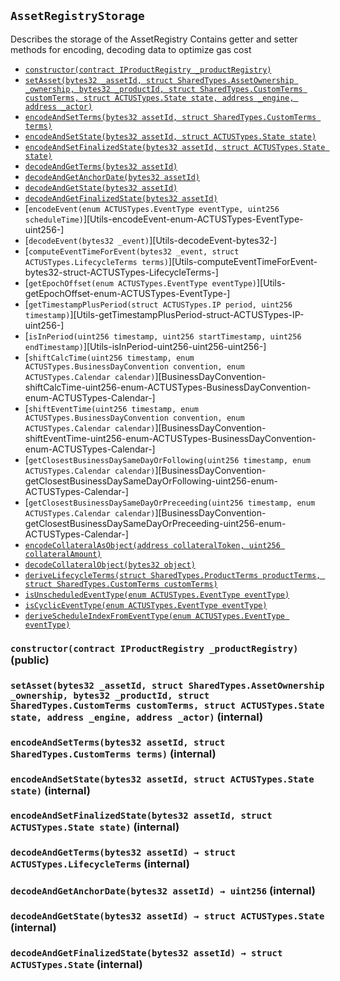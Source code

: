 [AssetActor]: ../AssetActor.md#AssetActor
[AssetActor-onlyRegisteredIssuer--]: ../AssetActor.md#AssetActor-onlyRegisteredIssuer--
[AssetActor-assetRegistry-contract-IAssetRegistry]: ../AssetActor.md#AssetActor-assetRegistry-contract-IAssetRegistry
[AssetActor-productRegistry-contract-IProductRegistry]: ../AssetActor.md#AssetActor-productRegistry-contract-IProductRegistry
[AssetActor-marketObjectRegistry-contract-IMarketObjectRegistry]: ../AssetActor.md#AssetActor-marketObjectRegistry-contract-IMarketObjectRegistry
[AssetActor-issuers-mapping-address----bool-]: ../AssetActor.md#AssetActor-issuers-mapping-address----bool-
[AssetActor-constructor-contract-IAssetRegistry-contract-IProductRegistry-contract-IMarketObjectRegistry-]: ../AssetActor.md#AssetActor-constructor-contract-IAssetRegistry-contract-IProductRegistry-contract-IMarketObjectRegistry-
[AssetActor-registerIssuer-address-]: ../AssetActor.md#AssetActor-registerIssuer-address-
[AssetActor-progress-bytes32-]: ../AssetActor.md#AssetActor-progress-bytes32-
[AssetActor-initialize-bytes32-struct-SharedTypes-AssetOwnership-bytes32-struct-SharedTypes-CustomTerms-address-]: ../AssetActor.md#AssetActor-initialize-bytes32-struct-SharedTypes-AssetOwnership-bytes32-struct-SharedTypes-CustomTerms-address-
[AssetActor-settlePayoffForEvent-bytes32-bytes32-int256-struct-ACTUSTypes-LifecycleTerms-]: ../AssetActor.md#AssetActor-settlePayoffForEvent-bytes32-bytes32-int256-struct-ACTUSTypes-LifecycleTerms-
[AssetActor-updateScheduleIndex-bytes32-enum-ACTUSTypes-EventType-]: ../AssetActor.md#AssetActor-updateScheduleIndex-bytes32-enum-ACTUSTypes-EventType-
[AssetActor-getExternalDataForSTF-bytes32-struct-ACTUSTypes-LifecycleTerms-]: ../AssetActor.md#AssetActor-getExternalDataForSTF-bytes32-struct-ACTUSTypes-LifecycleTerms-
[AssetActor-getExternalDataForPOF-bytes32-struct-ACTUSTypes-LifecycleTerms-]: ../AssetActor.md#AssetActor-getExternalDataForPOF-bytes32-struct-ACTUSTypes-LifecycleTerms-
[AssetActor-ProgressedAsset-bytes32-enum-ACTUSTypes-EventType-uint256-]: ../AssetActor.md#AssetActor-ProgressedAsset-bytes32-enum-ACTUSTypes-EventType-uint256-
[AssetActor-Status-bytes32-bytes32-]: ../AssetActor.md#AssetActor-Status-bytes32-bytes32-
[AssetRegistry]: AssetRegistry.md#AssetRegistry
[AssetRegistry-constructor-contract-IProductRegistry-]: AssetRegistry.md#AssetRegistry-constructor-contract-IProductRegistry-
[AssetRegistry-registerAsset-bytes32-struct-SharedTypes-AssetOwnership-bytes32-struct-SharedTypes-CustomTerms-struct-ACTUSTypes-State-address-address-]: AssetRegistry.md#AssetRegistry-registerAsset-bytes32-struct-SharedTypes-AssetOwnership-bytes32-struct-SharedTypes-CustomTerms-struct-ACTUSTypes-State-address-address-
[AssetRegistry-RegisteredAsset-bytes32-]: AssetRegistry.md#AssetRegistry-RegisteredAsset-bytes32-
[AssetRegistryStorage]: #AssetRegistryStorage
[AssetRegistryStorage-assets-mapping-bytes32----struct-AssetRegistryStorage-Asset-]: #AssetRegistryStorage-assets-mapping-bytes32----struct-AssetRegistryStorage-Asset-
[AssetRegistryStorage-productRegistry-contract-IProductRegistry]: #AssetRegistryStorage-productRegistry-contract-IProductRegistry
[AssetRegistryStorage-constructor-contract-IProductRegistry-]: #AssetRegistryStorage-constructor-contract-IProductRegistry-
[AssetRegistryStorage-setAsset-bytes32-struct-SharedTypes-AssetOwnership-bytes32-struct-SharedTypes-CustomTerms-struct-ACTUSTypes-State-address-address-]: #AssetRegistryStorage-setAsset-bytes32-struct-SharedTypes-AssetOwnership-bytes32-struct-SharedTypes-CustomTerms-struct-ACTUSTypes-State-address-address-
[AssetRegistryStorage-encodeAndSetTerms-bytes32-struct-SharedTypes-CustomTerms-]: #AssetRegistryStorage-encodeAndSetTerms-bytes32-struct-SharedTypes-CustomTerms-
[AssetRegistryStorage-encodeAndSetState-bytes32-struct-ACTUSTypes-State-]: #AssetRegistryStorage-encodeAndSetState-bytes32-struct-ACTUSTypes-State-
[AssetRegistryStorage-encodeAndSetFinalizedState-bytes32-struct-ACTUSTypes-State-]: #AssetRegistryStorage-encodeAndSetFinalizedState-bytes32-struct-ACTUSTypes-State-
[AssetRegistryStorage-decodeAndGetTerms-bytes32-]: #AssetRegistryStorage-decodeAndGetTerms-bytes32-
[AssetRegistryStorage-decodeAndGetAnchorDate-bytes32-]: #AssetRegistryStorage-decodeAndGetAnchorDate-bytes32-
[AssetRegistryStorage-decodeAndGetState-bytes32-]: #AssetRegistryStorage-decodeAndGetState-bytes32-
[AssetRegistryStorage-decodeAndGetFinalizedState-bytes32-]: #AssetRegistryStorage-decodeAndGetFinalizedState-bytes32-
[Economics]: Economics.md#Economics
[Economics-onlyDesignatedActor-bytes32-]: Economics.md#Economics-onlyDesignatedActor-bytes32-
[Economics-getTerms-bytes32-]: Economics.md#Economics-getTerms-bytes32-
[Economics-getState-bytes32-]: Economics.md#Economics-getState-bytes32-
[Economics-getFinalizedState-bytes32-]: Economics.md#Economics-getFinalizedState-bytes32-
[Economics-getAnchorDate-bytes32-]: Economics.md#Economics-getAnchorDate-bytes32-
[Economics-getEngineAddress-bytes32-]: Economics.md#Economics-getEngineAddress-bytes32-
[Economics-getActorAddress-bytes32-]: Economics.md#Economics-getActorAddress-bytes32-
[Economics-getProductId-bytes32-]: Economics.md#Economics-getProductId-bytes32-
[Economics-getNextEvent-bytes32-]: Economics.md#Economics-getNextEvent-bytes32-
[Economics-getScheduleIndex-bytes32-uint8-]: Economics.md#Economics-getScheduleIndex-bytes32-uint8-
[Economics-incrementScheduleIndex-bytes32-uint8-]: Economics.md#Economics-incrementScheduleIndex-bytes32-uint8-
[Economics-setState-bytes32-struct-ACTUSTypes-State-]: Economics.md#Economics-setState-bytes32-struct-ACTUSTypes-State-
[Economics-setFinalizedState-bytes32-struct-ACTUSTypes-State-]: Economics.md#Economics-setFinalizedState-bytes32-struct-ACTUSTypes-State-
[Economics-IncrementedScheduleIndex-bytes32-uint8-uint256-]: Economics.md#Economics-IncrementedScheduleIndex-bytes32-uint8-uint256-
[Economics-UpdatedState-bytes32-uint256-]: Economics.md#Economics-UpdatedState-bytes32-uint256-
[Economics-UpdatedFinalizedState-bytes32-uint256-]: Economics.md#Economics-UpdatedFinalizedState-bytes32-uint256-
[IAssetRegistry]: IAssetRegistry.md#IAssetRegistry
[IAssetRegistry-setCreatorBeneficiary-bytes32-address-]: IAssetRegistry.md#IAssetRegistry-setCreatorBeneficiary-bytes32-address-
[IAssetRegistry-setCounterpartyBeneficiary-bytes32-address-]: IAssetRegistry.md#IAssetRegistry-setCounterpartyBeneficiary-bytes32-address-
[IAssetRegistry-setBeneficiaryForCashflowId-bytes32-int8-address-]: IAssetRegistry.md#IAssetRegistry-setBeneficiaryForCashflowId-bytes32-int8-address-
[IAssetRegistry-getOwnership-bytes32-]: IAssetRegistry.md#IAssetRegistry-getOwnership-bytes32-
[IAssetRegistry-getCashflowBeneficiary-bytes32-int8-]: IAssetRegistry.md#IAssetRegistry-getCashflowBeneficiary-bytes32-int8-
[IAssetRegistry-getTerms-bytes32-]: IAssetRegistry.md#IAssetRegistry-getTerms-bytes32-
[IAssetRegistry-getState-bytes32-]: IAssetRegistry.md#IAssetRegistry-getState-bytes32-
[IAssetRegistry-getFinalizedState-bytes32-]: IAssetRegistry.md#IAssetRegistry-getFinalizedState-bytes32-
[IAssetRegistry-getAnchorDate-bytes32-]: IAssetRegistry.md#IAssetRegistry-getAnchorDate-bytes32-
[IAssetRegistry-getEngineAddress-bytes32-]: IAssetRegistry.md#IAssetRegistry-getEngineAddress-bytes32-
[IAssetRegistry-getActorAddress-bytes32-]: IAssetRegistry.md#IAssetRegistry-getActorAddress-bytes32-
[IAssetRegistry-getProductId-bytes32-]: IAssetRegistry.md#IAssetRegistry-getProductId-bytes32-
[IAssetRegistry-getNextEvent-bytes32-]: IAssetRegistry.md#IAssetRegistry-getNextEvent-bytes32-
[IAssetRegistry-getScheduleIndex-bytes32-uint8-]: IAssetRegistry.md#IAssetRegistry-getScheduleIndex-bytes32-uint8-
[IAssetRegistry-incrementScheduleIndex-bytes32-uint8-]: IAssetRegistry.md#IAssetRegistry-incrementScheduleIndex-bytes32-uint8-
[IAssetRegistry-setState-bytes32-struct-ACTUSTypes-State-]: IAssetRegistry.md#IAssetRegistry-setState-bytes32-struct-ACTUSTypes-State-
[IAssetRegistry-setFinalizedState-bytes32-struct-ACTUSTypes-State-]: IAssetRegistry.md#IAssetRegistry-setFinalizedState-bytes32-struct-ACTUSTypes-State-
[IAssetRegistry-registerAsset-bytes32-struct-SharedTypes-AssetOwnership-bytes32-struct-SharedTypes-CustomTerms-struct-ACTUSTypes-State-address-address-]: IAssetRegistry.md#IAssetRegistry-registerAsset-bytes32-struct-SharedTypes-AssetOwnership-bytes32-struct-SharedTypes-CustomTerms-struct-ACTUSTypes-State-address-address-
[Ownership]: Ownership.md#Ownership
[Ownership-setCreatorBeneficiary-bytes32-address-]: Ownership.md#Ownership-setCreatorBeneficiary-bytes32-address-
[Ownership-setCounterpartyBeneficiary-bytes32-address-]: Ownership.md#Ownership-setCounterpartyBeneficiary-bytes32-address-
[Ownership-setBeneficiaryForCashflowId-bytes32-int8-address-]: Ownership.md#Ownership-setBeneficiaryForCashflowId-bytes32-int8-address-
[Ownership-getOwnership-bytes32-]: Ownership.md#Ownership-getOwnership-bytes32-
[Ownership-getCashflowBeneficiary-bytes32-int8-]: Ownership.md#Ownership-getCashflowBeneficiary-bytes32-int8-
[Ownership-UpdatedBeneficiary-bytes32-address-address-]: Ownership.md#Ownership-UpdatedBeneficiary-bytes32-address-address-
[Ownership-UpdatedCashflowBeneficiary-bytes32-int8-address-address-]: Ownership.md#Ownership-UpdatedCashflowBeneficiary-bytes32-int8-address-address-
[IAssetActor]: ../IAssetActor.md#IAssetActor
[IAssetActor-progress-bytes32-]: ../IAssetActor.md#IAssetActor-progress-bytes32-
[IAssetActor-initialize-bytes32-struct-SharedTypes-AssetOwnership-bytes32-struct-SharedTypes-CustomTerms-address-]: ../IAssetActor.md#IAssetActor-initialize-bytes32-struct-SharedTypes-AssetOwnership-bytes32-struct-SharedTypes-CustomTerms-address-
[IMarketObjectRegistry]: ../MarketObjectRegistry/IMarketObjectRegistry.md#IMarketObjectRegistry
[IMarketObjectRegistry-setMarketObjectProvider-bytes32-address-]: ../MarketObjectRegistry/IMarketObjectRegistry.md#IMarketObjectRegistry-setMarketObjectProvider-bytes32-address-
[IMarketObjectRegistry-publishDataPointOfMarketObject-bytes32-uint256-int256-]: ../MarketObjectRegistry/IMarketObjectRegistry.md#IMarketObjectRegistry-publishDataPointOfMarketObject-bytes32-uint256-int256-
[IMarketObjectRegistry-getDataPointOfMarketObject-bytes32-uint256-]: ../MarketObjectRegistry/IMarketObjectRegistry.md#IMarketObjectRegistry-getDataPointOfMarketObject-bytes32-uint256-
[IMarketObjectRegistry-getMarketObjectLastUpdatedTimestamp-bytes32-]: ../MarketObjectRegistry/IMarketObjectRegistry.md#IMarketObjectRegistry-getMarketObjectLastUpdatedTimestamp-bytes32-
[MarketObjectRegistry]: ../MarketObjectRegistry/MarketObjectRegistry.md#MarketObjectRegistry
[MarketObjectRegistry-setMarketObjectProvider-bytes32-address-]: ../MarketObjectRegistry/MarketObjectRegistry.md#MarketObjectRegistry-setMarketObjectProvider-bytes32-address-
[MarketObjectRegistry-publishDataPointOfMarketObject-bytes32-uint256-int256-]: ../MarketObjectRegistry/MarketObjectRegistry.md#MarketObjectRegistry-publishDataPointOfMarketObject-bytes32-uint256-int256-
[MarketObjectRegistry-getDataPointOfMarketObject-bytes32-uint256-]: ../MarketObjectRegistry/MarketObjectRegistry.md#MarketObjectRegistry-getDataPointOfMarketObject-bytes32-uint256-
[MarketObjectRegistry-getMarketObjectLastUpdatedTimestamp-bytes32-]: ../MarketObjectRegistry/MarketObjectRegistry.md#MarketObjectRegistry-getMarketObjectLastUpdatedTimestamp-bytes32-
[MarketObjectRegistry-UpdatedMarketObjectProvider-bytes32-address-]: ../MarketObjectRegistry/MarketObjectRegistry.md#MarketObjectRegistry-UpdatedMarketObjectProvider-bytes32-address-
[MarketObjectRegistry-PublishedDataPoint-bytes32-int256-]: ../MarketObjectRegistry/MarketObjectRegistry.md#MarketObjectRegistry-PublishedDataPoint-bytes32-int256-
[MarketObjectRegistryStorage]: ../MarketObjectRegistry/MarketObjectRegistryStorage.md#MarketObjectRegistryStorage
[MarketObjectRegistryStorage-dataPoints-mapping-bytes32----mapping-uint256----struct-MarketObjectRegistryStorage-DataPoint--]: ../MarketObjectRegistry/MarketObjectRegistryStorage.md#MarketObjectRegistryStorage-dataPoints-mapping-bytes32----mapping-uint256----struct-MarketObjectRegistryStorage-DataPoint--
[MarketObjectRegistryStorage-marketObjectLastUpdatedAt-mapping-bytes32----uint256-]: ../MarketObjectRegistry/MarketObjectRegistryStorage.md#MarketObjectRegistryStorage-marketObjectLastUpdatedAt-mapping-bytes32----uint256-
[MarketObjectRegistryStorage-marketObjectProviders-mapping-bytes32----address-]: ../MarketObjectRegistry/MarketObjectRegistryStorage.md#MarketObjectRegistryStorage-marketObjectProviders-mapping-bytes32----address-
[IProductRegistry]: ../ProductRegistry/IProductRegistry.md#IProductRegistry
[IProductRegistry-getProductTerms-bytes32-]: ../ProductRegistry/IProductRegistry.md#IProductRegistry-getProductTerms-bytes32-
[IProductRegistry-getEventAtIndex-bytes32-uint8-uint256-]: ../ProductRegistry/IProductRegistry.md#IProductRegistry-getEventAtIndex-bytes32-uint8-uint256-
[IProductRegistry-getScheduleLength-bytes32-uint8-]: ../ProductRegistry/IProductRegistry.md#IProductRegistry-getScheduleLength-bytes32-uint8-
[IProductRegistry-registerProduct-struct-SharedTypes-ProductTerms-struct-SharedTypes-ProductSchedules-]: ../ProductRegistry/IProductRegistry.md#IProductRegistry-registerProduct-struct-SharedTypes-ProductTerms-struct-SharedTypes-ProductSchedules-
[ProductRegistry]: ../ProductRegistry/ProductRegistry.md#ProductRegistry
[ProductRegistry-getProductTerms-bytes32-]: ../ProductRegistry/ProductRegistry.md#ProductRegistry-getProductTerms-bytes32-
[ProductRegistry-getEventAtIndex-bytes32-uint8-uint256-]: ../ProductRegistry/ProductRegistry.md#ProductRegistry-getEventAtIndex-bytes32-uint8-uint256-
[ProductRegistry-getScheduleLength-bytes32-uint8-]: ../ProductRegistry/ProductRegistry.md#ProductRegistry-getScheduleLength-bytes32-uint8-
[ProductRegistry-getSchedule-bytes32-uint8-]: ../ProductRegistry/ProductRegistry.md#ProductRegistry-getSchedule-bytes32-uint8-
[ProductRegistry-registerProduct-struct-SharedTypes-ProductTerms-struct-SharedTypes-ProductSchedules-]: ../ProductRegistry/ProductRegistry.md#ProductRegistry-registerProduct-struct-SharedTypes-ProductTerms-struct-SharedTypes-ProductSchedules-
[ProductRegistry-RegisteredProduct-bytes32-]: ../ProductRegistry/ProductRegistry.md#ProductRegistry-RegisteredProduct-bytes32-
[ProductRegistryStorage]: ../ProductRegistry/ProductRegistryStorage.md#ProductRegistryStorage
[ProductRegistryStorage-products-mapping-bytes32----struct-ProductRegistryStorage-Product-]: ../ProductRegistry/ProductRegistryStorage.md#ProductRegistryStorage-products-mapping-bytes32----struct-ProductRegistryStorage-Product-
[ProductRegistryStorage-setProduct-bytes32-struct-SharedTypes-ProductTerms-struct-SharedTypes-ProductSchedules-]: ../ProductRegistry/ProductRegistryStorage.md#ProductRegistryStorage-setProduct-bytes32-struct-SharedTypes-ProductTerms-struct-SharedTypes-ProductSchedules-
[ProductRegistryStorage-encodeAndSetTerms-bytes32-struct-SharedTypes-ProductTerms-]: ../ProductRegistry/ProductRegistryStorage.md#ProductRegistryStorage-encodeAndSetTerms-bytes32-struct-SharedTypes-ProductTerms-
[ProductRegistryStorage-encodeAndSetSchedules-bytes32-struct-SharedTypes-ProductSchedules-]: ../ProductRegistry/ProductRegistryStorage.md#ProductRegistryStorage-encodeAndSetSchedules-bytes32-struct-SharedTypes-ProductSchedules-
[ProductRegistryStorage-decodeAndGetTerms-bytes32-]: ../ProductRegistry/ProductRegistryStorage.md#ProductRegistryStorage-decodeAndGetTerms-bytes32-
[SharedTypes]: ../SharedTypes.md#SharedTypes
[SharedTypes-NON_CYCLIC_INDEX-uint8]: ../SharedTypes.md#SharedTypes-NON_CYCLIC_INDEX-uint8
[SharedTypes-encodeCollateralAsObject-address-uint256-]: ../SharedTypes.md#SharedTypes-encodeCollateralAsObject-address-uint256-
[SharedTypes-decodeCollateralObject-bytes32-]: ../SharedTypes.md#SharedTypes-decodeCollateralObject-bytes32-
[SharedTypes-deriveLifecycleTerms-struct-SharedTypes-ProductTerms-struct-SharedTypes-CustomTerms-]: ../SharedTypes.md#SharedTypes-deriveLifecycleTerms-struct-SharedTypes-ProductTerms-struct-SharedTypes-CustomTerms-
[SharedTypes-isUnscheduledEventType-enum-ACTUSTypes-EventType-]: ../SharedTypes.md#SharedTypes-isUnscheduledEventType-enum-ACTUSTypes-EventType-
[SharedTypes-isCyclicEventType-enum-ACTUSTypes-EventType-]: ../SharedTypes.md#SharedTypes-isCyclicEventType-enum-ACTUSTypes-EventType-
[SharedTypes-deriveScheduleIndexFromEventType-enum-ACTUSTypes-EventType-]: ../SharedTypes.md#SharedTypes-deriveScheduleIndexFromEventType-enum-ACTUSTypes-EventType-
[AssetIssuer]: ../../Issuance/AssetIssuer.md#AssetIssuer
[AssetIssuer-custodian-contract-ICustodian]: ../../Issuance/AssetIssuer.md#AssetIssuer-custodian-contract-ICustodian
[AssetIssuer-productRegistry-contract-IProductRegistry]: ../../Issuance/AssetIssuer.md#AssetIssuer-productRegistry-contract-IProductRegistry
[AssetIssuer-assetRegistry-contract-IAssetRegistry]: ../../Issuance/AssetIssuer.md#AssetIssuer-assetRegistry-contract-IAssetRegistry
[AssetIssuer-constructor-contract-ICustodian-contract-IProductRegistry-contract-IAssetRegistry-]: ../../Issuance/AssetIssuer.md#AssetIssuer-constructor-contract-ICustodian-contract-IProductRegistry-contract-IAssetRegistry-
[AssetIssuer-issueFromOrder-struct-VerifyOrder-Order-]: ../../Issuance/AssetIssuer.md#AssetIssuer-issueFromOrder-struct-VerifyOrder-Order-
[AssetIssuer-finalizeOrder-struct-VerifyOrder-Order-]: ../../Issuance/AssetIssuer.md#AssetIssuer-finalizeOrder-struct-VerifyOrder-Order-
[AssetIssuer-finalizeEnhancementOrder-struct-VerifyOrder-EnhancementOrder-struct-VerifyOrder-Order-]: ../../Issuance/AssetIssuer.md#AssetIssuer-finalizeEnhancementOrder-struct-VerifyOrder-EnhancementOrder-struct-VerifyOrder-Order-
[AssetIssuer-issueAsset-bytes32-struct-SharedTypes-AssetOwnership-bytes32-struct-SharedTypes-CustomTerms-address-address-]: ../../Issuance/AssetIssuer.md#AssetIssuer-issueAsset-bytes32-struct-SharedTypes-AssetOwnership-bytes32-struct-SharedTypes-CustomTerms-address-address-
[AssetIssuer-ExecutedOrder-bytes32-bytes32-]: ../../Issuance/AssetIssuer.md#AssetIssuer-ExecutedOrder-bytes32-bytes32-
[AssetIssuer-IssuedAsset-bytes32-address-address-]: ../../Issuance/AssetIssuer.md#AssetIssuer-IssuedAsset-bytes32-address-address-
[Custodian]: ../../Issuance/Custodian.md#Custodian
[Custodian-assetActor-address]: ../../Issuance/Custodian.md#Custodian-assetActor-address
[Custodian-assetRegistry-contract-IAssetRegistry]: ../../Issuance/Custodian.md#Custodian-assetRegistry-contract-IAssetRegistry
[Custodian-collateral-mapping-bytes32----bool-]: ../../Issuance/Custodian.md#Custodian-collateral-mapping-bytes32----bool-
[Custodian-constructor-address-contract-IAssetRegistry-]: ../../Issuance/Custodian.md#Custodian-constructor-address-contract-IAssetRegistry-
[Custodian-lockCollateral-bytes32-struct-ACTUSTypes-LifecycleTerms-struct-SharedTypes-AssetOwnership-]: ../../Issuance/Custodian.md#Custodian-lockCollateral-bytes32-struct-ACTUSTypes-LifecycleTerms-struct-SharedTypes-AssetOwnership-
[Custodian-returnCollateral-bytes32-]: ../../Issuance/Custodian.md#Custodian-returnCollateral-bytes32-
[Custodian-LockedCollateral-bytes32-address-uint256-]: ../../Issuance/Custodian.md#Custodian-LockedCollateral-bytes32-address-uint256-
[Custodian-ReturnedCollateral-bytes32-address-uint256-]: ../../Issuance/Custodian.md#Custodian-ReturnedCollateral-bytes32-address-uint256-
[IAssetIssuer]: ../../Issuance/IAssetIssuer.md#IAssetIssuer
[IAssetIssuer-issueFromOrder-struct-VerifyOrder-Order-]: ../../Issuance/IAssetIssuer.md#IAssetIssuer-issueFromOrder-struct-VerifyOrder-Order-
[ICustodian]: ../../Issuance/ICustodian.md#ICustodian
[ICustodian-lockCollateral-bytes32-struct-ACTUSTypes-LifecycleTerms-struct-SharedTypes-AssetOwnership-]: ../../Issuance/ICustodian.md#ICustodian-lockCollateral-bytes32-struct-ACTUSTypes-LifecycleTerms-struct-SharedTypes-AssetOwnership-
[ICustodian-returnCollateral-bytes32-]: ../../Issuance/ICustodian.md#ICustodian-returnCollateral-bytes32-
[VerifyOrder]: ../../Issuance/VerifyOrder.md#VerifyOrder
[VerifyOrder-EIP712DOMAIN_TYPEHASH-bytes32]: ../../Issuance/VerifyOrder.md#VerifyOrder-EIP712DOMAIN_TYPEHASH-bytes32
[VerifyOrder-DRAFT_ENHANCEMENT_ORDER_TYPEHASH-bytes32]: ../../Issuance/VerifyOrder.md#VerifyOrder-DRAFT_ENHANCEMENT_ORDER_TYPEHASH-bytes32
[VerifyOrder-ENHANCEMENT_ORDER_TYPEHASH-bytes32]: ../../Issuance/VerifyOrder.md#VerifyOrder-ENHANCEMENT_ORDER_TYPEHASH-bytes32
[VerifyOrder-ORDER_TYPEHASH-bytes32]: ../../Issuance/VerifyOrder.md#VerifyOrder-ORDER_TYPEHASH-bytes32
[VerifyOrder-DOMAIN_SEPARATOR-bytes32]: ../../Issuance/VerifyOrder.md#VerifyOrder-DOMAIN_SEPARATOR-bytes32
[VerifyOrder-hashEIP712Domain-struct-VerifyOrder-EIP712Domain-]: ../../Issuance/VerifyOrder.md#VerifyOrder-hashEIP712Domain-struct-VerifyOrder-EIP712Domain-
[VerifyOrder-hashCustomTerms-struct-SharedTypes-CustomTerms-]: ../../Issuance/VerifyOrder.md#VerifyOrder-hashCustomTerms-struct-SharedTypes-CustomTerms-
[VerifyOrder-hashSchedules-struct-SharedTypes-ProductSchedules-]: ../../Issuance/VerifyOrder.md#VerifyOrder-hashSchedules-struct-SharedTypes-ProductSchedules-
[VerifyOrder-hashOwnership-struct-SharedTypes-AssetOwnership-]: ../../Issuance/VerifyOrder.md#VerifyOrder-hashOwnership-struct-SharedTypes-AssetOwnership-
[VerifyOrder-hashDraftEnhancementOrder-struct-VerifyOrder-EnhancementOrder-]: ../../Issuance/VerifyOrder.md#VerifyOrder-hashDraftEnhancementOrder-struct-VerifyOrder-EnhancementOrder-
[VerifyOrder-hashUnfilledEnhancementOrder-struct-VerifyOrder-EnhancementOrder-]: ../../Issuance/VerifyOrder.md#VerifyOrder-hashUnfilledEnhancementOrder-struct-VerifyOrder-EnhancementOrder-
[VerifyOrder-hashFilledEnhancementOrder-struct-VerifyOrder-EnhancementOrder-]: ../../Issuance/VerifyOrder.md#VerifyOrder-hashFilledEnhancementOrder-struct-VerifyOrder-EnhancementOrder-
[VerifyOrder-hashUnfilledOrder-struct-VerifyOrder-Order-]: ../../Issuance/VerifyOrder.md#VerifyOrder-hashUnfilledOrder-struct-VerifyOrder-Order-
[VerifyOrder-hashFilledOrder-struct-VerifyOrder-Order-]: ../../Issuance/VerifyOrder.md#VerifyOrder-hashFilledOrder-struct-VerifyOrder-Order-
[VerifyOrder-assertOrderSignatures-struct-VerifyOrder-Order-]: ../../Issuance/VerifyOrder.md#VerifyOrder-assertOrderSignatures-struct-VerifyOrder-Order-
[Migrations]: ../../Migrations.md#Migrations
[Migrations-restricted--]: ../../Migrations.md#Migrations-restricted--
[Migrations-owner-address]: ../../Migrations.md#Migrations-owner-address
[Migrations-last_completed_migration-uint256]: ../../Migrations.md#Migrations-last_completed_migration-uint256
[Migrations-setCompleted-uint256-]: ../../Migrations.md#Migrations-setCompleted-uint256-
[Migrations-upgrade-address-]: ../../Migrations.md#Migrations-upgrade-address-
[TokenizationFactory]: ../../Tokenization/TokenizationFactory.md#TokenizationFactory
[TokenizationFactory-assetRegistry-contract-IAssetRegistry]: ../../Tokenization/TokenizationFactory.md#TokenizationFactory-assetRegistry-contract-IAssetRegistry
[TokenizationFactory-constructor-contract-IAssetRegistry-]: ../../Tokenization/TokenizationFactory.md#TokenizationFactory-constructor-contract-IAssetRegistry-
[TokenizationFactory-createERC20Distributor-string-string-uint256-contract-IERC20-]: ../../Tokenization/TokenizationFactory.md#TokenizationFactory-createERC20Distributor-string-string-uint256-contract-IERC20-
[TokenizationFactory-DeployedDistributor-address-address-]: ../../Tokenization/TokenizationFactory.md#TokenizationFactory-DeployedDistributor-address-address-
[Dependencies]: ../../external/Dependencies.md#Dependencies
## <span id="AssetRegistryStorage"></span> `AssetRegistryStorage`

Describes the storage of the AssetRegistry
Contains getter and setter methods for encoding, decoding data to optimize gas cost



- [`constructor(contract IProductRegistry _productRegistry)`][AssetRegistryStorage-constructor-contract-IProductRegistry-]
- [`setAsset(bytes32 _assetId, struct SharedTypes.AssetOwnership _ownership, bytes32 _productId, struct SharedTypes.CustomTerms customTerms, struct ACTUSTypes.State state, address _engine, address _actor)`][AssetRegistryStorage-setAsset-bytes32-struct-SharedTypes-AssetOwnership-bytes32-struct-SharedTypes-CustomTerms-struct-ACTUSTypes-State-address-address-]
- [`encodeAndSetTerms(bytes32 assetId, struct SharedTypes.CustomTerms terms)`][AssetRegistryStorage-encodeAndSetTerms-bytes32-struct-SharedTypes-CustomTerms-]
- [`encodeAndSetState(bytes32 assetId, struct ACTUSTypes.State state)`][AssetRegistryStorage-encodeAndSetState-bytes32-struct-ACTUSTypes-State-]
- [`encodeAndSetFinalizedState(bytes32 assetId, struct ACTUSTypes.State state)`][AssetRegistryStorage-encodeAndSetFinalizedState-bytes32-struct-ACTUSTypes-State-]
- [`decodeAndGetTerms(bytes32 assetId)`][AssetRegistryStorage-decodeAndGetTerms-bytes32-]
- [`decodeAndGetAnchorDate(bytes32 assetId)`][AssetRegistryStorage-decodeAndGetAnchorDate-bytes32-]
- [`decodeAndGetState(bytes32 assetId)`][AssetRegistryStorage-decodeAndGetState-bytes32-]
- [`decodeAndGetFinalizedState(bytes32 assetId)`][AssetRegistryStorage-decodeAndGetFinalizedState-bytes32-]
- [`encodeEvent(enum ACTUSTypes.EventType eventType, uint256 scheduleTime)`][Utils-encodeEvent-enum-ACTUSTypes-EventType-uint256-]
- [`decodeEvent(bytes32 _event)`][Utils-decodeEvent-bytes32-]
- [`computeEventTimeForEvent(bytes32 _event, struct ACTUSTypes.LifecycleTerms terms)`][Utils-computeEventTimeForEvent-bytes32-struct-ACTUSTypes-LifecycleTerms-]
- [`getEpochOffset(enum ACTUSTypes.EventType eventType)`][Utils-getEpochOffset-enum-ACTUSTypes-EventType-]
- [`getTimestampPlusPeriod(struct ACTUSTypes.IP period, uint256 timestamp)`][Utils-getTimestampPlusPeriod-struct-ACTUSTypes-IP-uint256-]
- [`isInPeriod(uint256 timestamp, uint256 startTimestamp, uint256 endTimestamp)`][Utils-isInPeriod-uint256-uint256-uint256-]
- [`shiftCalcTime(uint256 timestamp, enum ACTUSTypes.BusinessDayConvention convention, enum ACTUSTypes.Calendar calendar)`][BusinessDayConvention-shiftCalcTime-uint256-enum-ACTUSTypes-BusinessDayConvention-enum-ACTUSTypes-Calendar-]
- [`shiftEventTime(uint256 timestamp, enum ACTUSTypes.BusinessDayConvention convention, enum ACTUSTypes.Calendar calendar)`][BusinessDayConvention-shiftEventTime-uint256-enum-ACTUSTypes-BusinessDayConvention-enum-ACTUSTypes-Calendar-]
- [`getClosestBusinessDaySameDayOrFollowing(uint256 timestamp, enum ACTUSTypes.Calendar calendar)`][BusinessDayConvention-getClosestBusinessDaySameDayOrFollowing-uint256-enum-ACTUSTypes-Calendar-]
- [`getClosestBusinessDaySameDayOrPreceeding(uint256 timestamp, enum ACTUSTypes.Calendar calendar)`][BusinessDayConvention-getClosestBusinessDaySameDayOrPreceeding-uint256-enum-ACTUSTypes-Calendar-]
- [`encodeCollateralAsObject(address collateralToken, uint256 collateralAmount)`][SharedTypes-encodeCollateralAsObject-address-uint256-]
- [`decodeCollateralObject(bytes32 object)`][SharedTypes-decodeCollateralObject-bytes32-]
- [`deriveLifecycleTerms(struct SharedTypes.ProductTerms productTerms, struct SharedTypes.CustomTerms customTerms)`][SharedTypes-deriveLifecycleTerms-struct-SharedTypes-ProductTerms-struct-SharedTypes-CustomTerms-]
- [`isUnscheduledEventType(enum ACTUSTypes.EventType eventType)`][SharedTypes-isUnscheduledEventType-enum-ACTUSTypes-EventType-]
- [`isCyclicEventType(enum ACTUSTypes.EventType eventType)`][SharedTypes-isCyclicEventType-enum-ACTUSTypes-EventType-]
- [`deriveScheduleIndexFromEventType(enum ACTUSTypes.EventType eventType)`][SharedTypes-deriveScheduleIndexFromEventType-enum-ACTUSTypes-EventType-]

### <span id="AssetRegistryStorage-constructor-contract-IProductRegistry-"></span> `constructor(contract IProductRegistry _productRegistry)` (public)





### <span id="AssetRegistryStorage-setAsset-bytes32-struct-SharedTypes-AssetOwnership-bytes32-struct-SharedTypes-CustomTerms-struct-ACTUSTypes-State-address-address-"></span> `setAsset(bytes32 _assetId, struct SharedTypes.AssetOwnership _ownership, bytes32 _productId, struct SharedTypes.CustomTerms customTerms, struct ACTUSTypes.State state, address _engine, address _actor)` (internal)





### <span id="AssetRegistryStorage-encodeAndSetTerms-bytes32-struct-SharedTypes-CustomTerms-"></span> `encodeAndSetTerms(bytes32 assetId, struct SharedTypes.CustomTerms terms)` (internal)





### <span id="AssetRegistryStorage-encodeAndSetState-bytes32-struct-ACTUSTypes-State-"></span> `encodeAndSetState(bytes32 assetId, struct ACTUSTypes.State state)` (internal)





### <span id="AssetRegistryStorage-encodeAndSetFinalizedState-bytes32-struct-ACTUSTypes-State-"></span> `encodeAndSetFinalizedState(bytes32 assetId, struct ACTUSTypes.State state)` (internal)





### <span id="AssetRegistryStorage-decodeAndGetTerms-bytes32-"></span> `decodeAndGetTerms(bytes32 assetId) → struct ACTUSTypes.LifecycleTerms` (internal)





### <span id="AssetRegistryStorage-decodeAndGetAnchorDate-bytes32-"></span> `decodeAndGetAnchorDate(bytes32 assetId) → uint256` (internal)





### <span id="AssetRegistryStorage-decodeAndGetState-bytes32-"></span> `decodeAndGetState(bytes32 assetId) → struct ACTUSTypes.State` (internal)





### <span id="AssetRegistryStorage-decodeAndGetFinalizedState-bytes32-"></span> `decodeAndGetFinalizedState(bytes32 assetId) → struct ACTUSTypes.State` (internal)





